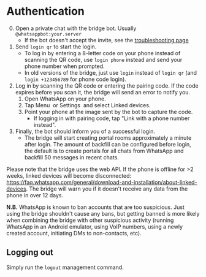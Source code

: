 # Authentication
0. Open a private chat with the bridge bot. Usually `@whatsappbot:your.server`
   * If the bot doesn't accept the invite, see the [troubleshooting page](../../general/troubleshooting.md)
1. Send `login qr` to start the login.
   * To log in by entering a 8-letter code on your phone instead of scanning
     the QR code, use `login phone` instead and send your phone number when
     prompted.
   * In old versions of the bridge, just use `login` instead of `login qr`
     (and `login +123456789` for phone code login).
2. Log in by scanning the QR code or entering the pairing code. If the code
   expires before you scan it, the bridge will send an error to notify you.
   1. Open WhatsApp on your phone.
   2. Tap Menu <img src="./menu.svg" class="wa-menu-icon" alt=""/> or
      Settings <img src="./settings.svg" class="wa-menu-icon" alt=""/>
      and select Linked devices.
   3. Point your phone at the image sent by the bot to capture the code.
      * If logging in with pairing code, tap "Link with a phone number instead".
3. Finally, the bot should inform you of a successful login.
   * The bridge will start creating portal rooms approximately a minute after
     login. The amount of backfill can be configured before login, the default
     is to create portals for all chats from WhatsApp and backfill 50 messages
     in recent chats.

Please note that the bridge uses the web API. If the phone is offline for >2
weeks, linked devices will become disconnected:
<https://faq.whatsapp.com/general/download-and-installation/about-linked-devices>.
The bridge will warn you if it doesn't receive any data from the phone in over
12 days.

**N.B.** WhatsApp is known to ban accounts that are too suspicious. Just using
the bridge shouldn't cause any bans, but getting banned is more likely when
combining the bridge with other suspicious activity (running WhatsApp in an
Android emulator, using VoIP numbers, using a newly created account, initiating
DMs to non-contacts, etc).

## Logging out
Simply run the `logout` management command.

<style>
img.wa-menu-icon {
  vertical-align: middle;
}
</style>
